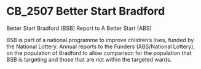 # CB_2507 Better Start Bradford

Better Start Bradford (BSB) Report to A Better Start (ABS)

BSB is part of a national programme to improve children’s lives, funded by the National Lottery. Annual reports to the Funders (ABS/National Lottery), on the population of Bradford to allow comparison for the population that BSB is targeting and those that are not within the targeted wards.



